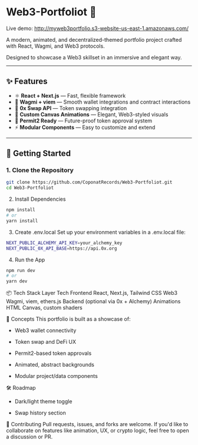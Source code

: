 # Web3-Portfoliot 🧬

Live demo: http://myweb3portfolio.s3-website-us-east-1.amazonaws.com/

A modern, animated, and decentralized-themed portfolio project crafted with React, Wagmi, and Web3 protocols.

Designed to showcase a Web3 skillset in an immersive and elegant way.

---

## ✨ Features

- ⚛️ **React + Next.js** — Fast, flexible framework
- 🔌 **Wagmi + viem** — Smooth wallet integrations and contract interactions
- 💱 **0x Swap API** — Token swapping integration
- 🎨 **Custom Canvas Animations** — Elegant, Web3-styled visuals
- 🪪 **Permit2 Ready** — Future-proof token approval system
- ⚡ **Modular Components** — Easy to customize and extend

---

## 🚀 Getting Started

### 1. Clone the Repository

```bash
git clone https://github.com/CoponatRecords/Web3-Portfoliot.git
cd Web3-Portfoliot
```

2. Install Dependencies

```bash
npm install
# or
yarn install
```

3. Create .env.local
   Set up your environment variables in a .env.local file:

```bash
NEXT_PUBLIC_ALCHEMY_API_KEY=your_alchemy_key
NEXT_PUBLIC_0X_API_BASE=https://api.0x.org
```

4. Run the App

```bash
npm run dev
# or
yarn dev
```

📦 Tech Stack
Layer Tech
Frontend React, Next.js, Tailwind CSS
Web3 Wagmi, viem, ethers.js
Backend (optional via 0x + Alchemy)
Animations HTML Canvas, custom shaders

🧠 Concepts
This portfolio is built as a showcase of:

- Web3 wallet connectivity

- Token swap and DeFi UX

- Permit2-based token approvals

- Animated, abstract backgrounds

- Modular project/data components

🛠️ Roadmap

- Dark/light theme toggle

- Swap history section

🤝 Contributing
Pull requests, issues, and forks are welcome. If you'd like to collaborate on features like animation, UX, or crypto logic, feel free to open a discussion or PR.
